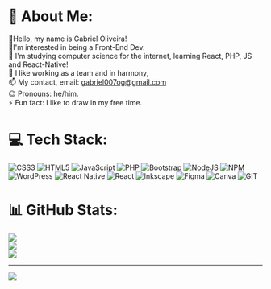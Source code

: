 # 💫 About Me:
💪Hello, my name is Gabriel Oliveira!<br>👾I'm interested in being a Front-End Dev.<br>🌱 I'm studying computer science for the internet, learning React, PHP, JS and React-Native!<br>💞️ I like working as a team and in harmony,<br>📫 My contact, email: gabriel007og@gmail.com<br>😉 Pronouns: he/him.<br>⚡ Fun fact: I like to draw in my free time.


# 💻 Tech Stack:
![CSS3](https://img.shields.io/badge/css3-%231572B6.svg?style=for-the-badge&logo=css3&logoColor=white) ![HTML5](https://img.shields.io/badge/html5-%23E34F26.svg?style=for-the-badge&logo=html5&logoColor=white) ![JavaScript](https://img.shields.io/badge/javascript-%23323330.svg?style=for-the-badge&logo=javascript&logoColor=%23F7DF1E) ![PHP](https://img.shields.io/badge/php-%23777BB4.svg?style=for-the-badge&logo=php&logoColor=white)  ![Bootstrap](https://img.shields.io/badge/bootstrap-%238511FA.svg?style=for-the-badge&logo=bootstrap&logoColor=white) ![NodeJS](https://img.shields.io/badge/node.js-6DA55F?style=for-the-badge&logo=node.js&logoColor=white) ![NPM](https://img.shields.io/badge/NPM-%23CB3837.svg?style=for-the-badge&logo=npm&logoColor=white) ![WordPress](https://img.shields.io/badge/WordPress-%23117AC9.svg?style=for-the-badge&logo=WordPress&logoColor=white) ![React Native](https://img.shields.io/badge/react_native-%2320232a.svg?style=for-the-badge&logo=react&logoColor=%2361DAFB) ![React](https://img.shields.io/badge/react-%2320232a.svg?style=for-the-badge&logo=react&logoColor=%2361DAFB) ![Inkscape](https://img.shields.io/badge/Inkscape-e0e0e0?style=for-the-badge&logo=inkscape&logoColor=080A13) ![Figma](https://img.shields.io/badge/figma-%23F24E1E.svg?style=for-the-badge&logo=figma&logoColor=white) ![Canva](https://img.shields.io/badge/Canva-%2300C4CC.svg?style=for-the-badge&logo=Canva&logoColor=white) ![GIT](https://img.shields.io/badge/Git-fc6d26?style=for-the-badge&logo=git&logoColor=white)
# 📊 GitHub Stats:
![](https://github-readme-stats.vercel.app/api?username=GabriOliveira&theme=react&hide_border=false&include_all_commits=false&count_private=true)<br/>
![](https://github-readme-streak-stats.herokuapp.com/?user=GabriOliveira&theme=react&hide_border=false)<br/>
![](https://github-readme-stats.vercel.app/api/top-langs/?username=GabriOliveira&theme=react&hide_border=false&include_all_commits=false&count_private=true&layout=compact)

---
[![](https://visitcount.itsvg.in/api?id=GabriOliveira&icon=3&color=1)](https://visitcount.itsvg.in)

<!-- Proudly created with GPRM ( https://gprm.itsvg.in ) -->
